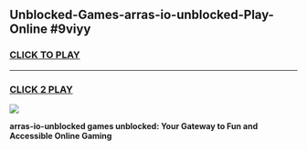 
## Unblocked-Games-arras-io-unblocked-Play-Online #9viyy
<h3>
<a href="https://news.freeplayer.one?title=arras-io-unblocked&ref=3">CLICK TO PLAY</a></h3>
<hr>

<h3>
<a href="https://news.freeplayer.one?title=arras-io-unblocked&ref=3">CLICK 2 PLAY</a>
  
</h3>

<a href="https://news.freeplayer.one?title=arras-io-unblocked&ref=3"><img src="https://clearcache.store/games.png"></a>


**arras-io-unblocked games unblocked: Your Gateway to Fun and Accessible Online Gaming**
